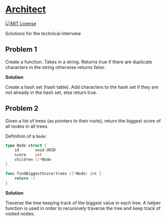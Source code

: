 # [Architect](https://www.architect.io)

[![MIT License](https://img.shields.io/badge/License-MIT-blue.svg)](https://github.com/NickolasHKraus/architect/blob/master/LICENSE)

Solutions for the technical interview

## Problem 1

Create a function. Takes in a string. Returns true if there are duplicate
characters in the string otherwise returns false.

**Solution**

Create a hash set (hash table). Add characters to the hash set if they are not
already in the hash set, else return true.

## Problem 2

Given a list of trees (as pointers to their roots), return the biggest score of
all nodes in all trees.

Definition of a `Node`:

```go
type Node struct {
	id       uuid.UUID
	score    int
	children []*Node
}
```

```go
func findBiggestScore(trees []*Node) int {
	return -1
}
```

**Solution**

Traverse the tree keeping track of the biggest value in each tree. A helper
function is used in order to recursively traverse the tree and keep track of
visited nodes.
